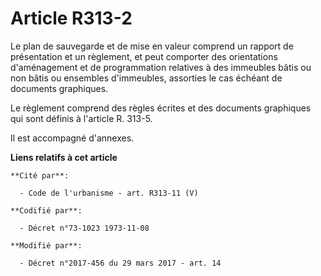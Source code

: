 # Article R313-2

Le plan de sauvegarde et de mise en valeur comprend un rapport de présentation et un règlement, et peut comporter des
orientations d'aménagement et de programmation relatives à des immeubles bâtis ou non bâtis ou ensembles d'immeubles,
assorties le cas échéant de documents graphiques.

Le règlement comprend des règles écrites et des documents graphiques qui sont définis à l'article R. 313-5.

Il est accompagné d'annexes.

**Liens relatifs à cet article**

	**Cité par**:

	  - Code de l'urbanisme - art. R313-11 (V)

	**Codifié par**:

	  - Décret n°73-1023 1973-11-08

	**Modifié par**:

	  - Décret n°2017-456 du 29 mars 2017 - art. 14
